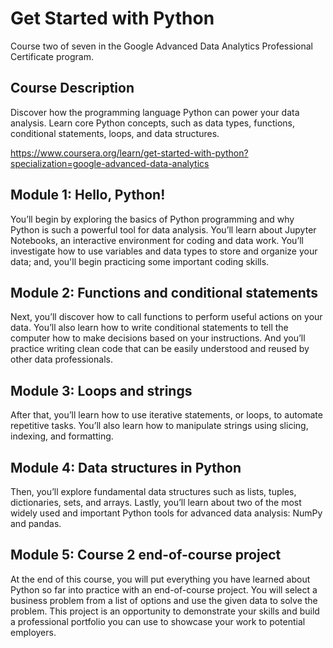 # Get Started with Python

Course two of seven in the Google Advanced Data Analytics Professional Certificate program.

## Course Description

Discover how the programming language Python can power your data analysis. Learn core Python concepts, such as data types, functions, conditional statements, loops, and data structures.

https://www.coursera.org/learn/get-started-with-python?specialization=google-advanced-data-analytics

## Module 1: Hello, Python!

You’ll begin by exploring the basics of Python programming and why Python is such a powerful tool for data analysis. You’ll learn about Jupyter Notebooks, an interactive environment for coding and data work. You’ll investigate how to use variables and data types to store and organize your data; and, you'll begin practicing some important coding skills.

## Module 2: Functions and conditional statements

Next, you’ll discover how to call functions to perform useful actions on your data. You’ll also learn how to write conditional statements to tell the computer how to make decisions based on your instructions. And you’ll practice writing clean code that can be easily understood and reused by other data professionals.

## Module 3: Loops and strings

After that, you’ll learn how to use iterative statements, or loops, to automate repetitive tasks. You’ll also learn how to manipulate strings using slicing, indexing, and formatting.

## Module 4: Data structures in Python

Then, you’ll explore fundamental data structures such as lists, tuples, dictionaries, sets, and arrays. Lastly, you’ll learn about two of the most widely used and important Python tools for advanced data analysis: NumPy and pandas.

## Module 5: Course 2 end-of-course project

At the end of this course, you will put everything you have learned about Python so far into practice with an end-of-course project. You will select a business problem from a list of options and use the given data to solve the problem. This project is an opportunity to demonstrate your skills and build a professional portfolio you can use to showcase your work to potential employers.